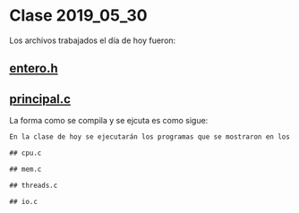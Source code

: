 # Clase 2019_05_30

Los archivos trabajados el día de hoy fueron:

## [entero.h](entero.h)
## [principal.c](principal.c)

La forma como se compila y se ejcuta es como sigue:
```gcc principal.c -o principal && ./principal´´´
En la clase de hoy se ejecutarán los programas que se mostraron en los videos. A continuación se mostrará como se compila cada uno de esos códigos.

## cpu.c

## mem.c

## threads.c

## io.c

